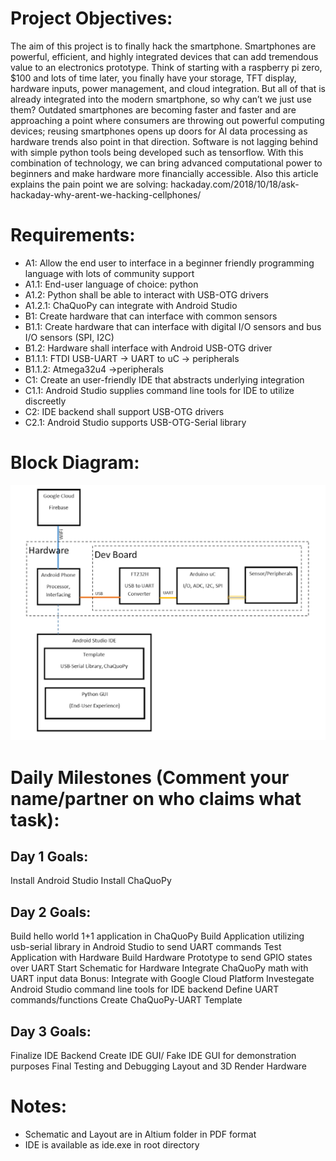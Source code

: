 # Project Objectives:

The aim of this project is to finally hack the smartphone. Smartphones are powerful, efficient, and highly integrated devices that can add tremendous value to an electronics prototype. Think of starting with a raspberry pi zero, $100 and lots of time later, you finally have your storage, TFT display, hardware inputs, power management, and cloud integration. But all of that is already integrated into the modern smartphone, so why can’t we just use them? Outdated smartphones are becoming faster and faster and are approaching a point where consumers are throwing out powerful computing devices; reusing smartphones opens up doors for AI data processing as hardware trends also point in that direction. Software is not lagging behind with simple python tools being developed such as tensorflow. With this combination of technology, we can bring advanced computational power to beginners and make hardware more financially accessible.
Also this article explains the pain point we are solving: hackaday.com/2018/10/18/ask-hackaday-why-arent-we-hacking-cellphones/

# Requirements:

- A1: Allow the end user to interface in a beginner friendly programming language with lots of community support
- A1.1: End-user language of choice: python
- A1.2: Python shall be able to interact with USB-OTG drivers
- A1.2.1: ChaQuoPy can integrate with Android Studio
- B1: Create hardware that can interface with common sensors
- B1.1: Create hardware that can interface with digital I/O sensors and bus I/O sensors (SPI, I2C)
- B1.2: Hardware shall interface with Android USB-OTG driver
- B1.1.1: FTDI USB-UART -> UART to uC -> peripherals
- B1.1.2: Atmega32u4 ->peripherals
- C1: Create an user-friendly IDE that abstracts underlying integration
- C1.1: Android Studio supplies command line tools for IDE to utilize discreetly
- C2: IDE backend shall support USB-OTG drivers
- C2.1: Android Studio supports USB-OTG-Serial library

# Block Diagram:
![](https://raw.githubusercontent.com/markwu2001/android_dev_board/master/Block%20Diagram.png)

# Daily Milestones (Comment your name/partner on who claims what task):

## Day 1 Goals:
Install Android Studio
Install ChaQuoPy
## Day 2 Goals:
Build hello world 1+1 application in ChaQuoPy
Build Application utilizing usb-serial library in Android Studio to send UART commands
Test Application with Hardware
Build Hardware Prototype to send GPIO states over UART
Start Schematic for Hardware
Integrate ChaQuoPy math with UART input data
Bonus: Integrate with Google Cloud Platform
Investegate Android Studio command line tools for IDE backend
Define UART commands/functions
Create ChaQuoPy-UART Template

## Day 3 Goals:
Finalize IDE Backend
Create IDE GUI/ Fake IDE GUI for demonstration purposes
Final Testing and Debugging
Layout and 3D Render Hardware

# Notes:
- Schematic and Layout are in Altium folder in PDF format
- IDE is available as ide.exe in root directory

